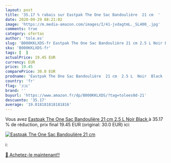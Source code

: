 ```yaml
---
layout: post
title: '35.17 % rabais sur Eastpak The One Sac Bandoulière  21 cm  '
date: 2020-09-29 08:21:02
image: 'https://m.media-amazon.com/images/I/41-jvdagtmL._SL400_.jpg'
comments: true
category: ofertas
author: 'tole.es'
slug: 'B000KKLXDS-fr Eastpak The One Sac Bandoulière 21 cm 2.5 L Noir Black'
sku: 'B000KKLXDS-fr'
tags: [  ]
actualPrice: 19.45 EUR
currency: EUR
price: 19.45
comparePrice: 30.0 EUR
prodname: 'Eastpak The One Sac Bandoulière  21 cm  2.5 L  Noir  Black '
country: 'fr'
flag: '🇫🇷'
brand: ''
buyurl: 'https://www.amazon.fr/dp/B000KKLXDS/?tag=tolees0d-21'
descuento: '35.17'
average: '19.018181818181816'
---
```


Vous avez [Eastpak The One Sac Bandoulière  21 cm  2.5 L  Noir  Black ](https://www.amazon.fr/dp/B000KKLXDS/?tag=tolees0d-21)  à  35.17 % de réduction, prix final  19.45 EUR (original: 30.0 EUR) ici:

[![Eastpak The One Sac Bandoulière  21 cm  ](https://m.media-amazon.com/images/I/41-jvdagtmL._SL400_.jpg)](https://www.amazon.fr/dp/B000KKLXDS/?tag=tolees0d-21)

ℹ️:


[🛒 Achetez-le maintenant!!](https://www.amazon.fr/dp/B000KKLXDS/?tag=tolees0d-21)
